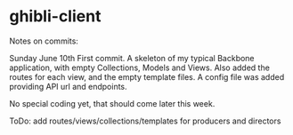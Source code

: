 # ghibli-client

Notes on commits:

Sunday June 10th
First commit. A skeleton of my typical Backbone application, with empty Collections, Models and Views.
Also added the routes for each view, and the empty template files.
A config file was added providing API url and endpoints.

No special coding yet, that should come later this week.

ToDo: add routes/views/collections/templates for producers and directors
